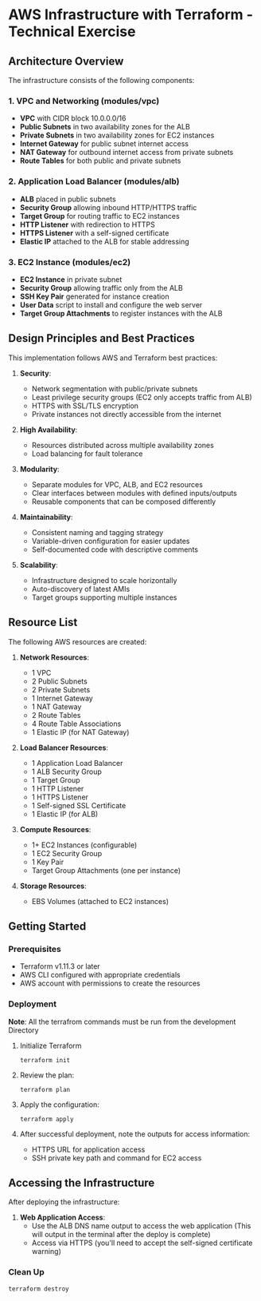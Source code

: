 # AWS Infrastructure with Terraform - Technical Exercise

## Architecture Overview

The infrastructure consists of the following components:

### 1. VPC and Networking (modules/vpc)
- **VPC** with CIDR block 10.0.0.0/16
- **Public Subnets** in two availability zones for the ALB
- **Private Subnets** in two availability zones for EC2 instances
- **Internet Gateway** for public subnet internet access
- **NAT Gateway** for outbound internet access from private subnets
- **Route Tables** for both public and private subnets

### 2. Application Load Balancer (modules/alb)
- **ALB** placed in public subnets
- **Security Group** allowing inbound HTTP/HTTPS traffic
- **Target Group** for routing traffic to EC2 instances
- **HTTP Listener** with redirection to HTTPS
- **HTTPS Listener** with a self-signed certificate
- **Elastic IP** attached to the ALB for stable addressing

### 3. EC2 Instance (modules/ec2)
- **EC2 Instance** in private subnet
- **Security Group** allowing traffic only from the ALB
- **SSH Key Pair** generated for instance creation
- **User Data** script to install and configure the web server
- **Target Group Attachments** to register instances with the ALB

## Design Principles and Best Practices

This implementation follows AWS and Terraform best practices:

1. **Security**:
   - Network segmentation with public/private subnets
   - Least privilege security groups (EC2 only accepts traffic from ALB)
   - HTTPS with SSL/TLS encryption
   - Private instances not directly accessible from the internet

2. **High Availability**:
   - Resources distributed across multiple availability zones
   - Load balancing for fault tolerance

3. **Modularity**:
   - Separate modules for VPC, ALB, and EC2 resources
   - Clear interfaces between modules with defined inputs/outputs
   - Reusable components that can be composed differently

4. **Maintainability**:
   - Consistent naming and tagging strategy
   - Variable-driven configuration for easier updates
   - Self-documented code with descriptive comments

5. **Scalability**:
   - Infrastructure designed to scale horizontally
   - Auto-discovery of latest AMIs
   - Target groups supporting multiple instances

## Resource List

The following AWS resources are created:

1. **Network Resources**:
   - 1 VPC
   - 2 Public Subnets
   - 2 Private Subnets
   - 1 Internet Gateway
   - 1 NAT Gateway
   - 2 Route Tables
   - 4 Route Table Associations
   - 1 Elastic IP (for NAT Gateway)

2. **Load Balancer Resources**:
   - 1 Application Load Balancer
   - 1 ALB Security Group
   - 1 Target Group
   - 1 HTTP Listener
   - 1 HTTPS Listener
   - 1 Self-signed SSL Certificate
   - 1 Elastic IP (for ALB)

3. **Compute Resources**:
   - 1+ EC2 Instances (configurable)
   - 1 EC2 Security Group
   - 1 Key Pair
   - Target Group Attachments (one per instance)

4. **Storage Resources**:
   - EBS Volumes (attached to EC2 instances)

## Getting Started

### Prerequisites
- Terraform v1.11.3 or later
- AWS CLI configured with appropriate credentials
- AWS account with permissions to create the resources

### Deployment

**Note**: All the terrafrom commands must be run from the development Directory

1. Initialize Terraform 
   ```
   terraform init
   ```

2. Review the plan:
   ```
   terraform plan
   ```

3. Apply the configuration:
   ```
   terraform apply
   ```

4. After successful deployment, note the outputs for access information:
   - HTTPS URL for application access
   - SSH private key path and command for EC2 access

## Accessing the Infrastructure

After deploying the infrastructure:

1. **Web Application Access**:
   - Use the ALB DNS name output to access the web application (This will output in the terminal after the deploy is complete)
   - Access via HTTPS (you'll need to accept the self-signed certificate warning)

### Clean Up

```
terraform destroy
```